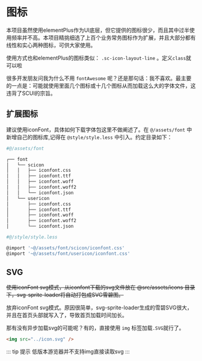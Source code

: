 # 图标
本项目虽然使用elementPlus作为UI底层，但它提供的图标很少，而且其中过半使用频率并不高。本项目精挑细选了上百个业务常务图标作为扩展，并且大部分都有线性和实心两种图标，可供大家使用。

使用方式也和elementPlus的图标类似： ```.sc-icon-layout-line``` 。定义```class```就可以啦

很多开发朋友问我为什么不用 ```fontAwesome``` 呢？还是那句话：我不喜欢。最主要的一点是：可能就使用里面几个图标或十几个图标从而加载这么大的字体文件，这违背了SCUI的宗旨。

## 扩展图标
建议使用iconFont，具体如何下载字体包这里不做阐述了。在 ```@/assets/font``` 中新增自己的图标库,记得在 ```@style/style.less``` 中引入。约定目录如下：
``` sh
#@/assets/font

┌── font
│	└── scicon
│	│	├── iconfont.css
│	│	├── iconfont.ttf
│	│	├── iconfont.woff
│	│	├── iconfont.woff2
│	│	└── iconfont.json
│	└── usericon
│		├── iconfont.css
│		├── iconfont.ttf
│		├── iconfont.woff
│		├── iconfont.woff2
│		└── iconfont.json
```

``` sh
#@/style/style.less

@import '~@/assets/font/scicon/iconfont.css'
@import '~@/assets/font/usericon/iconfont.css'
```

## SVG
~~使用iconFont svg模式，从iconfont下载的svg文件放在 @src/assets/icons 目录下，svg-sprite-loader将自动打包成SVG雪碧图。~~

放弃iconFont svg模式。原因很简单，svg-sprite-loader生成的雪碧SVG很大，并且在首页头部就写入了，导致首页加载时间加长。

那有没有异步加载svg的可能呢？有的，直接使用 ```img``` 标签加载```.SVG```就行了。
``` html
<img src="../icon.svg" />
```
::: tip 提示
低版本游览器并不支持img直接读取svg
:::